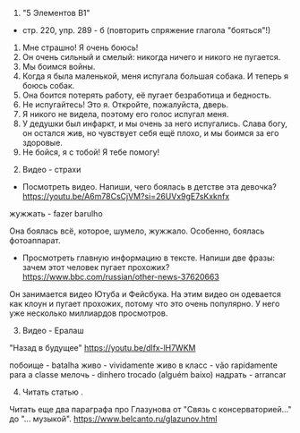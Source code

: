 1) "5 Элементов B1"

- стр. 220, упр. 289 - б (повторить спряжение глагола "бояться"!)
1. Мне страшно! Я очень боюсь!
2. Он очень сильный и смелый: никогда ничего и никого не пугается.
3. Мы боимся войны.
4. Когда я была маленькой, меня испугала большая собака. И теперь я боюсь собак.
5. Она боится потерять работу, её пугает безработица и бедность.
6. Не испугайтесь! Это я. Откройте, пожалуйста, дверь.
7. Я никого не видела, поэтому его голос испугал меня.
8. У дедушки был инфаркт, и мы очень за него испугались. Слава богу, он остался жив, но чувствует себя ещё плохо, и мы боимся за его здоровые.
9. Не бойся, я с тобой! Я тебе помогу!

2) Видео - страхи

- Посмотреть видео. Напиши, чего боялась в детстве эта девочка? https://youtu.be/A6m78CsCjVM?si=26UVx9gE7sKxknfx

жужжать - fazer barulho

Она боялась всё, которое, шумело, жужжало. Особенно, боялась фотоаппарат. 

- Просмотреть главную информацию в тексте. Напиши две фразы: зачем этот человек пугает прохожих? https://www.bbc.com/russian/other-news-37620663

Он занимается видео Ютуба и Фейсбука. На этим видео он одевается как клоун и пугает прохожих, потому что это очень популярно. У него уже несколько миллиардов просмотров.

3) Видео - Ералаш

"Назад в будущее"
https://youtu.be/dlfx-lH7WKM

побоище - batalha
живо - vividamente
    живо в класс -  vão rapidamente para a classe
мелочь - dinhero trocado (alguém baixo)
надрать - arrancar

4) Читать статью .

Читать еще два параграфа про Глазунова от "Связь с консерваторией..." до "... музыкой".
https://www.belcanto.ru/glazunov.html
